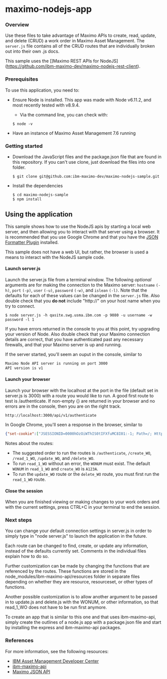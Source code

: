 # maximo-nodejs-app

### Overview

Use these files to take advantage of Maximo APIs to create, read, update, and delete (CRUD) a work order in Maximo Asset Management. The `server.js` file contains all of the CRUD routes that are individually broken out into their own .js docs.

This sample uses the []Maximo REST APIs for NodeJS](https://github.com/ibm-maximo-dev/maximo-nodejs-rest-client).

### Prerequisites

To use this application, you need to:
* Ensure Node is installed. This app was made with Node v6.11.2, and most recently tested with v8.9.4.
	* Via the command line, you can check with:
	```
	$ node -v
	```
	
* Have an instance of Maximo Asset Management 7.6 running

### Getting started

* Download the JavaScript files and the package.json file that are found in this repository. If you can't use clone, just download the files into one folder. 

	```
	$ git clone git@github.com:ibm-maximo-dev/maximo-nodejs-sample.git
	```

* Install the dependencies 

	```
	$ cd maximo-nodejs-sample
	$ npm install
	```

## Using the application

This sample shows how to use the NodeJS apis by starting a local web server, and then allowing you to interact with that server using a browser.  It is recommended that you use Google Chrome and that you have the [JSON Formatter Plugin](https://github.com/callumlocke/json-formatter) installed.

This sample does not have a web UI, but rather, the browser is used a means to interact with the NodeJS sample code.

#### Launch server.js

Launch the server.js file from a terminal window. The following *optional* arguments are for making the connection to the Maximo server: `hostname` `(-h)`, `port` `(-p)`, `user` `(-u)`, `password` `(-w)`, and `islean` `(-l)`. Note that the defaults for each of these values can be changed in the `server.js` file. Also double check that you **do not** include "http://" on your host name when you try to connect.

```
$ node server.js -h qasite.swg.usma.ibm.com -p 9080 -u username -w password -l 1
```
If you have errors returned in the console to you at this point, try upgrading your version of Node. Also double check that your Maximo connection details are correct, that you have authenticated past any necessary firewalls, and that your Maximo server is up and running.

If the server started, you'll seem an ouput in the console, similar to

```bash
Maximo Node API server is running on port 3000
API version is v1
```

#### Launch your browser
 
Launch your browser with the localhost at the port in the file (default set in server.js is 3000) with a route you would like to run. A good first route to test is /authenticate. If non-empty {} are returned in your browser and no errors are in the console, then you are on the right track.

```
http://localhost:3000/api/v1/authenticate
```
In Google Chrome, you'll seen a response in the browser, similar to
```json
{"set-cookie":["JSESSIONID=0000hOzOiWThIS0tIFXfuMC8I01:-1; Path=/; HttpOnly"]}
```

Notes about the routes:
* The suggested order to run the routes is `/authenticate`, `/create_WO`, `/read_1_WO`, `/update_WO`, and `/delete_WO`.
* To run `read_1_WO` without an error, the `WONUM` must exist. The default `WONUM` in `read_1_WO` and `create_WO` is `A123A`. 
* To run the `update_WO` route or the `delete_WO` route, you must first run the `read_1_WO` route. 

#### Close the session

When you are finished viewing or making changes to your work orders and with the current settings, press CTRL+C in your terminal to end the session.

### Next steps

You can change your default connection settings in server.js in order to simply type in "node server.js" to launch the application in the future.

Each route can be changed to find, create, or update any information, instead of the defaults currently set. Comments in the individual files explain how to do so. 

Further customization can be made by changing the functions that are referenced by the routes. These functions are stored in the node_modules/ibm-maximo-api/resources folder in separate files depending on whether they are resource, resourceset, or other types of functions. 

Another possible customization is to allow another argument to be passed in to update.js and delete.js with the WONUM, or other information, so that read_1_WO does not have to be run first anymore.

To create an app that is similar to this one and that uses ibm-maximo-api, simply create the outlines of a node.js app with a package.json file and start by installing the express and ibm-maximo-api packages. 

### References

For more information, see the following resources:

* [IBM Asset Management Developer Center](https://developer.ibm.com/iot/asset-management/)
* [ibm-maximo-api](https://github.com/sachbalag/ibm-maximo-api)
* [Maximo JSON API](https://www.ibm.com/developerworks/community/wikis/home?lang=en#!/wiki/IBM%20Maximo%20Asset%20Management/page/Maximo%20JSON%20API)
